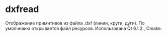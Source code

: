 # dxfread
Отображение примитивов из файла .dxf (линии, круги, дуги). По умолчнаию открывается файл ресурсов.
Использована Qt 6.1.2., Cmake.
